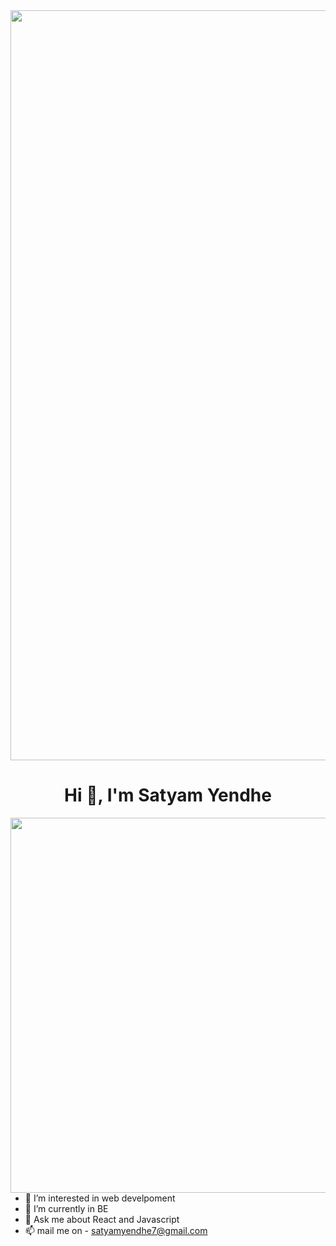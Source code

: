 <img align="center" width="1200" src="https://user-images.githubusercontent.com/10498744/210012254-234538ff-d198-48aa-8964-37e6fd45d227.gif">
<h1 align="center">Hi 👋, I'm Satyam Yendhe</h1>

<img align="right" width="600" src="https://proinfobg.org/wp-content/uploads/2021/11/38.png">


- 👀 I’m interested in web develpoment
- 🌱 I’m currently in BE
- 💬 Ask me about React and Javascript 
- 📫 mail me on - satyamyendhe7@gmail.com

<!---
satyamyendhe/satyamyendhe is a ✨ special ✨ repository because its `README.md` (this file) appears on your GitHub profile.
You can click the Preview link to take a look at your changes.
--->
